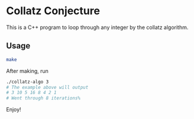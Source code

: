 # Collatz Conjecture

This is a C++ program to loop through any integer by the collatz algorithm.

## Usage 
```bash
make
```
After making, run
```bash
./collatz-algo 3
# The example above will output
# 3 10 5 16 8 4 2 1
# Went through 8 iterations% 
```
Enjoy!